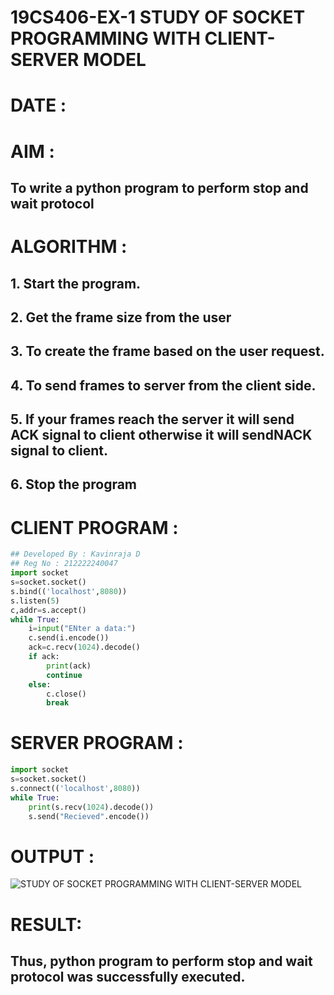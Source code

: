 # 19CS406-EX-1 STUDY OF SOCKET PROGRAMMING WITH CLIENT-SERVER MODEL

# DATE :

# AIM :
## To write a python program to perform stop and wait protocol
# ALGORITHM :
## 1. Start the program.
## 2. Get the frame size from the user
## 3. To create the frame based on the user request.
## 4. To send frames to server from the client side.
## 5. If your frames reach the server it will send ACK signal to client otherwise it will sendNACK signal to client.
## 6. Stop the program

# CLIENT PROGRAM :
```PYTHON 3
## Developed By : Kavinraja D
## Reg No : 212222240047
import socket
s=socket.socket()
s.bind(('localhost',8080))
s.listen(5)
c,addr=s.accept()
while True:
	i=input("ENter a data:")
	c.send(i.encode())
	ack=c.recv(1024).decode()
	if ack:
		print(ack)
		continue
	else:
		c.close()
		break
```
# SERVER PROGRAM : 
```PYTHON 3
import socket
s=socket.socket()
s.connect(('localhost',8080))
while True:
	print(s.recv(1024).decode())
	s.send("Recieved".encode())
```

# OUTPUT :
![STUDY OF SOCKET PROGRAMMING WITH CLIENT-SERVER MODEL](https://github.com/kannan0071/19CS406-EX-1/assets/119641638/ca9fb508-e605-4042-a02c-7f5800e40d6c)

# RESULT:
## Thus, python program to perform stop and wait protocol was successfully executed.
